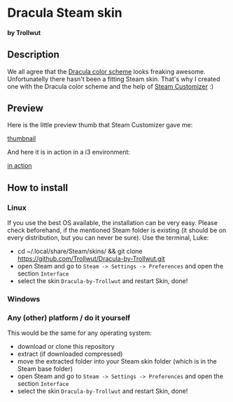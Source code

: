 # Dracula Steam skin

#### by Trollwut

## Description

We all agree that the [Dracula color scheme](https://github.com/dracula/dracula-theme#color-palette) looks freaking awesome. Unfortunatelly there hasn't been a fitting Steam skin.
That's why I created one with the Dracula color scheme and the help of [Steam Customizer](http://steamcustomizer.com/) :)

## Preview

Here is the little preview thumb that Steam Customizer gave me:

[thumbnail](./thumb.jpg)

And here it is in action in a i3 environment:

[in action](./dracula-steam-skin.png)

## How to install

### Linux

If you use the best OS available, the installation can be very easy. Please check beforehand, if the mentioned Steam folder is existing (it should be on every distribution, but you can never be sure).
Use the terminal, Luke:

- cd ~/.local/share/Steam/skins/ && git clone https://github.com/Trollwut/Dracula-by-Trollwut.git
- open Steam and go to `Steam -> Settings -> Preferences` and open the section `Interface`
- select the skin `Dracula-by-Trollwut` and restart Skin, done!

### Windows



### Any (other) platform / do it yourself

This would be the same for any operating system:

- download or clone this repository
- extract (if downloaded compressed)
- move the extracted folder into your Steam skin folder (which is in the Steam base folder)
- open Steam and go to `Steam -> Settings -> Preferences` and open the section `Interface`
- select the skin `Dracula-by-Trollwut` and restart Skin, done!

